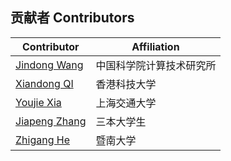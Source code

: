 ## 贡献者 Contributors

| Contributor | Affiliation |
| ----------- | ----------- |
| [Jindong Wang](http://jd92.wang) | 中国科学院计算技术研究所 |
| [Xiandong QI](https://xiandong79.github.io) | 香港科技大学 |
| [Youjie Xia](https://youjiexia.github.io) | 上海交通大学 |
| [Jiapeng Zhang](https://www.zhihu.com/people/jiapengzhang) | 三本大学生 |
| [Zhigang He](https://github.com/Hochikong) | 暨南大学 |






















 
